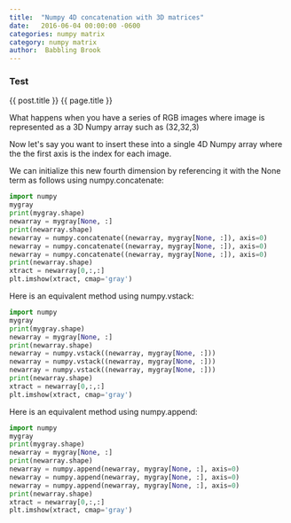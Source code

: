 ```yaml
---
title:  "Numpy 4D concatenation with 3D matrices"
date:   2016-06-04 00:00:00 -0600
categories: numpy matrix
category: numpy matrix
author:  Babbling Brook
---
```


### Test
{{ post.title }}
{{ page.title }}


What happens when you have a series of RGB images where image is represented as a 3D Numpy array such as (32,32,3)

Now let's say you want to insert these into a single 4D Numpy array where the the first axis is the index for each image.

We can initialize this new fourth dimension by referencing it with the None term as follows using numpy.concatenate:

```python
import numpy
mygray
print(mygray.shape)
newarray = mygray[None, :]
print(newarray.shape)
newarray = numpy.concatenate((newarray, mygray[None, :]), axis=0)
newarray = numpy.concatenate((newarray, mygray[None, :]), axis=0)
newarray = numpy.concatenate((newarray, mygray[None, :]), axis=0)
print(newarray.shape)
xtract = newarray[0,:,:]
plt.imshow(xtract, cmap='gray')
```

Here is an equivalent method using numpy.vstack:

```python
import numpy
mygray
print(mygray.shape)
newarray = mygray[None, :]
print(newarray.shape)
newarray = numpy.vstack((newarray, mygray[None, :]))
newarray = numpy.vstack((newarray, mygray[None, :]))
newarray = numpy.vstack((newarray, mygray[None, :]))
print(newarray.shape)
xtract = newarray[0,:,:]
plt.imshow(xtract, cmap='gray')
```

Here is an equivalent method using numpy.append:

```python
import numpy
mygray
print(mygray.shape)
newarray = mygray[None, :]
print(newarray.shape)
newarray = numpy.append(newarray, mygray[None, :], axis=0)
newarray = numpy.append(newarray, mygray[None, :], axis=0)
newarray = numpy.append(newarray, mygray[None, :], axis=0)
print(newarray.shape)
xtract = newarray[0,:,:]
plt.imshow(xtract, cmap='gray')
```
